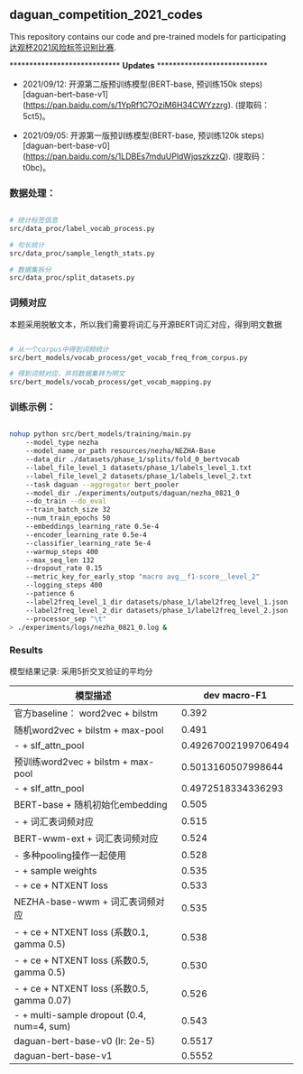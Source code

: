 ## daguan_competition_2021_codes


This repository contains our code and pre-trained models for participating [达观杯2021风险标签识别比赛](https://www.datafountain.cn/competitions/512).

**************************** **Updates** ****************************

<!-- Thanks for your interest in our repo! -->

* 2021/09/12: 开源第二版预训练模型(BERT-base, 预训练150k steps) [daguan-bert-base-v1] (https://pan.baidu.com/s/1YpRf1C7OziM6H34CWYzzrg). (提取码：5ct5)。

* 2021/09/05: 开源第一版预训练模型(BERT-base, 预训练120k steps) [daguan-bert-base-v0] (https://pan.baidu.com/s/1LDBEs7mduUPldWjqszkzzQ). (提取码：t0bc)。


### 数据处理：
```bash

# 统计标签信息
src/data_proc/label_vocab_process.py

# 句长统计
src/data_proc/sample_length_stats.py

# 数据集拆分
src/data_proc/split_datasets.py

```

### 词频对应

本题采用脱敏文本，所以我们需要将词汇与开源BERT词汇对应，得到明文数据

```bash

# 从一个corpus中得到词频统计
src/bert_models/vocab_process/get_vocab_freq_from_corpus.py

# 得到词频对应，并将数据集转为明文
src/bert_models/vocab_process/get_vocab_mapping.py

```


### 训练示例：
```bash

nohup python src/bert_models/training/main.py 
    --model_type nezha 
    --model_name_or_path resources/nezha/NEZHA-Base 
    --data_dir ./datasets/phase_1/splits/fold_0_bertvocab 
    --label_file_level_1 datasets/phase_1/labels_level_1.txt 
    --label_file_level_2 datasets/phase_1/labels_level_2.txt 
    --task daguan --aggregator bert_pooler 
    --model_dir ./experiments/outputs/daguan/nezha_0821_0 
    --do_train --do_eval 
    --train_batch_size 32 
    --num_train_epochs 50 
    --embeddings_learning_rate 0.5e-4 
    --encoder_learning_rate 0.5e-4 
    --classifier_learning_rate 5e-4 
    --warmup_steps 400 
    --max_seq_len 132 
    --dropout_rate 0.15 
    --metric_key_for_early_stop "macro avg__f1-score__level_2" 
    --logging_steps 400 
    --patience 6 
    --label2freq_level_1_dir datasets/phase_1/label2freq_level_1.json 
    --label2freq_level_2_dir datasets/phase_1/label2freq_level_2.json 
    --processor_sep "\t" 
> ./experiments/logs/nezha_0821_0.log &


```




### Results
模型结果记录: 采用5折交叉验证的平均分

|      模型描述      | dev macro-F1 | 
| ------------ |  -------------- | 
|          官方baseline：   word2vec + bilstm                |        0.392         |
|          随机word2vec + bilstm +  max-pool               |        0.491  |                        |
|              - + slf_attn_pool               |        0.49267002199706494  |                        |
|          预训练word2vec + bilstm +  max-pool               |       0.5013160507998644         |                    |
|           -  +  slf_attn_pool               |       0.4972518334336293         |  
|          BERT-base + 随机初始化embedding               |       0.505         |  
|             - + 词汇表词频对应               |       0.515         |  
|          BERT-wwm-ext + 词汇表词频对应               |       0.524         |  
|            -   多种pooling操作一起使用               |       0.528         |  
|          - + sample weights               |       0.535         |  
|          - + ce + NTXENT loss               |       0.533         |  
|          NEZHA-base-wwm +  词汇表词频对应                |       0.535         |  
|          - +  ce + NTXENT loss (系数0.1, gamma 0.5)                |       0.538         |  
|          - +  ce + NTXENT loss (系数0.5, gamma 0.5)                |       0.530         |  
|          - +  ce + NTXENT loss (系数0.5, gamma 0.07)                |       0.526         |  
|          - +  multi-sample dropout (0.4, num=4, sum)                |       0.543         |  
|        daguan-bert-base-v0 (lr: 2e-5)              |       0.5517         |  
|        daguan-bert-base-v1                |       0.5552         |  